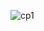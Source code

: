 ![cp1](https://user-images.githubusercontent.com/79990459/114150771-0b335b00-993a-11eb-827d-c2f495e8822d.png)
